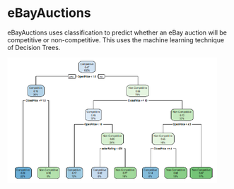 # eBayAuctions

eBayAuctions uses classification to predict whether an eBay auction will be competitive or non-competitive. This uses the machine learning technique of Decision Trees.


![alt text](dt.PNG)

